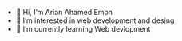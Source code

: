 - 👋 Hi, I’m Arian Ahamed  Emon
- 👀 I’m interested in web development and desing
- 🌱 I’m currently learning Web devlopment
<!---
emonhasan1983/emonhasan1983 is a ✨ special ✨ repository because its `README.md` (this file) appears on your GitHub profile.
You can click the Preview link to take a look at your changes.
--->
